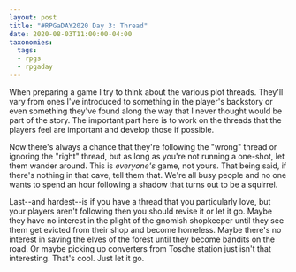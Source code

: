 ```yaml
---
layout: post
title: "#RPGaDAY2020 Day 3: Thread"
date: 2020-08-03T11:00:00-04:00
taxonomies:
  tags:
  - rpgs
  - rpgaday
---
```

When preparing a game I try to think about the various plot threads. They'll vary from ones I've introduced to something in the player's backstory or even something they've found along the way that I never thought would be part of the story. The important part here is to work on the threads that the players feel are important and develop those if possible.

Now there's always a chance that they're following the "wrong" thread or ignoring the "right" thread, but as long as you're not running a one-shot, let them wander around. This is _everyone's_ game, not yours. That being said, if there's nothing in that cave, tell them that. We're all busy people and no one wants to spend an hour following a shadow that turns out to be a squirrel.

Last--and hardest--is if you have a thread that you particularly love, but your players aren't following then you should revise it or let it go. Maybe they have no interest in the plight of the gnomish shopkeeper until they see them get evicted from their shop and become homeless. Maybe there's no interest in saving the elves of the forest until they become bandits on the road. Or maybe picking up converters from Tosche station just isn't that interesting. That's cool. Just let it go.
